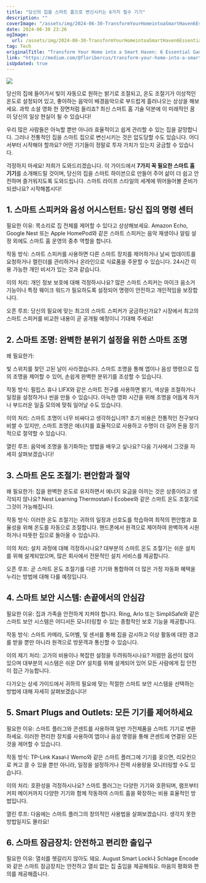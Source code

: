 ```yaml
---
title: "당신의 집을 스마트 홈으로 변신시키는 6가지 필수 기기"
description: ""
coverImage: "/assets/img/2024-06-30-TransformYourHomeintoaSmartHaven6EssentialGadgetsYouNeedNow_0.png"
date: 2024-06-30 23:26
ogImage:
  url: /assets/img/2024-06-30-TransformYourHomeintoaSmartHaven6EssentialGadgetsYouNeedNow_0.png
tag: Tech
originalTitle: "Transform Your Home into a Smart Haven: 6 Essential Gadgets You Need Now"
link: "https://medium.com/@floribercus/transform-your-home-into-a-smart-haven-6-essential-gadgets-you-need-now-14df539018e1"
isUpdated: true
---
```


<img src="/assets/img/2024-06-30-TransformYourHomeintoaSmartHaven6EssentialGadgetsYouNeedNow_0.png" />

당신의 집에 들어가서 빛이 자동으로 원하는 밝기로 조절되고, 온도 조절기가 이상적인 온도로 설정되어 있고, 좋아하는 음악이 배경음악으로 부드럽게 흘러나오는 상상을 해보세요. 과학 소설 영화 한 장면처럼 들리죠? 최신 스마트 홈 기술 덕분에 이 미래적인 꿈이 당신의 일상 현실이 될 수 있습니다!

우리 많은 사람들은 아늑할 뿐만 아니라 효율적이고 쉽게 관리할 수 있는 집을 갈망합니다. 그러나 전통적인 집을 스마트 집으로 변신시키는 것은 압도당할 수도 있습니다. 어디서부터 시작해야 할까요? 어떤 기기들이 정말로 투자 가치가 있는지 궁금할 수 있습니다.

걱정하지 마세요! 저희가 도와드리겠습니다. 이 가이드에서 **7가지 꼭 필요한 스마트 홈 기기**를 소개해드릴 것이며, 당신의 집을 스마트 하이븐으로 만들어 주어 삶이 더 쉽고 안전하며 즐거워지도록 도와드립니다. 스마트 라이프 스타일의 세계에 뛰어들어볼 준비가 되셨나요? 시작해봅시다!

<!-- cozy-coder - 수평 -->

<ins class="adsbygoogle"
     style="display:block"
     data-ad-client="ca-pub-4877378276818686"
     data-ad-slot="1107185301"
     data-ad-format="auto"
     data-full-width-responsive="true"></ins>

<script>
     (adsbygoogle = window.adsbygoogle || []).push({});
</script>

## 1. 스마트 스피커와 음성 어시스턴트: 당신 집의 명령 센터

필요한 이유: 목소리로 집 전체를 제어할 수 있다고 상상해보세요. Amazon Echo, Google Nest 또는 Apple HomePod와 같은 스마트 스피커는 음악 재생이나 알림 설정 외에도 스마트 홈 운영의 중추 역할을 합니다.

작동 방식: 스마트 스피커를 사용하면 다른 스마트 장치를 제어하거나 날씨 업데이트를 요청하거나 캘린더를 관리하거나 온라인으로 식료품을 주문할 수 있습니다. 24시간 이용 가능한 개인 비서가 있는 것과 같습니다.

이의 처리: 개인 정보 보호에 대해 걱정하시나요? 많은 스마트 스피커는 마이크 음소거 기능이나 특정 웨이크 워드가 필요하도록 설정되어 명령이 안전하고 개인적임을 보장합니다.

<!-- cozy-coder - 수평 -->

<ins class="adsbygoogle"
     style="display:block"
     data-ad-client="ca-pub-4877378276818686"
     data-ad-slot="1107185301"
     data-ad-format="auto"
     data-full-width-responsive="true"></ins>

<script>
     (adsbygoogle = window.adsbygoogle || []).push({});
</script>

오픈 루프: 당신의 필요에 맞는 최고의 스마트 스피커가 궁금하신가요? 시장에서 최고의 스마트 스피커를 비교한 내용이 곧 공개될 예정이니 기대해 주세요!

## 2. 스마트 조명: 완벽한 분위기 설정을 위한 스마트 조명

왜 필요한가:

빛 스위치를 찾던 고된 날이 사라졌습니다. 스마트 조명을 통해 앱이나 음성 명령으로 집의 조명을 제어할 수 있어, 손쉽게 완벽한 분위기를 조성할 수 있습니다.

작동 방식: 필립스 휴나 LIFX와 같은 스마트 전구를 사용하면 밝기, 색상을 조절하거나 일정을 설정하거나 씬을 만들 수 있습니다. 아늑한 영화 시간을 위해 조명을 어둡게 하거나 부드러운 일출 모의에 맞춰 일어날 수도 있습니다.

<!-- cozy-coder - 수평 -->

<ins class="adsbygoogle"
     style="display:block"
     data-ad-client="ca-pub-4877378276818686"
     data-ad-slot="1107185301"
     data-ad-format="auto"
     data-full-width-responsive="true"></ins>

<script>
     (adsbygoogle = window.adsbygoogle || []).push({});
</script>

이의 처리: 스마트 조명이 너무 비싸다고 생각하십니까? 초기 비용은 전통적인 전구보다 비쌀 수 있지만, 스마트 조명은 에너지를 효율적으로 사용하고 수명이 더 길어 돈을 장기적으로 절약할 수 있습니다.

열린 루프: 음악에 조명을 동기화하는 방법을 배우고 싶나요? 다음 기사에서 그것을 자세히 살펴보겠습니다!

## 3. 스마트 온도 조절기: 편안함과 절약

왜 필요한가: 집을 완벽한 온도로 유지하면서 에너지 요금을 아끼는 것은 상종이라고 생각되지 않나요? Nest Learning Thermostat나 Ecobee와 같은 스마트 온도 조절기로 그것이 가능해집니다.

<!-- cozy-coder - 수평 -->

<ins class="adsbygoogle"
     style="display:block"
     data-ad-client="ca-pub-4877378276818686"
     data-ad-slot="1107185301"
     data-ad-format="auto"
     data-full-width-responsive="true"></ins>

<script>
     (adsbygoogle = window.adsbygoogle || []).push({});
</script>

작동 방식: 이러한 온도 조절기는 귀하의 일정과 선호도를 학습하여 최적의 편안함과 효율성을 위해 온도를 자동으로 조절합니다. 핸드폰에서 원격으로 제어하여 완벽하게 시원하거나 따뜻한 집으로 돌아올 수 있습니다.

이의 처리: 설치 과정에 대해 걱정하시나요? 대부분의 스마트 온도 조절기는 쉬운 설치를 위해 설계되었으며, 많은 회사에서 전문적인 설치 서비스를 제공합니다.

오픈 루프: 곧 스마트 온도 조절기를 다른 기기와 통합하여 더 많은 가정 자동화 혜택을 누리는 방법에 대해 다룰 예정입니다.

## 4. 스마트 보안 시스템: 손끝에서의 안심감

<!-- cozy-coder - 수평 -->

<ins class="adsbygoogle"
     style="display:block"
     data-ad-client="ca-pub-4877378276818686"
     data-ad-slot="1107185301"
     data-ad-format="auto"
     data-full-width-responsive="true"></ins>

<script>
     (adsbygoogle = window.adsbygoogle || []).push({});
</script>

필요한 이유: 집과 가족을 안전하게 지켜야 합니다. Ring, Arlo 또는 SimpliSafe와 같은 스마트 보안 시스템은 어디서든 모니터링할 수 있는 종합적인 보호 기능을 제공합니다.

작동 방식: 스마트 카메라, 도어벨, 및 센서를 통해 집을 감시하고 이상 활동에 대한 경고를 받을 뿐만 아니라 원격으로 방문객과 통신할 수 있습니다.

이의 제기 처리: 고가의 비용이나 복잡한 설정을 두려워하시나요? 저렴한 옵션이 많이 있으며 대부분의 시스템은 쉬운 DIY 설치를 위해 설계되어 있어 모든 사람에게 집 안전이 접근 가능합니다.

다가오는 상세 가이드에서 귀하의 필요에 맞는 적절한 스마트 보안 시스템을 선택하는 방법에 대해 자세히 살펴보겠습니다!

<!-- cozy-coder - 수평 -->

<ins class="adsbygoogle"
     style="display:block"
     data-ad-client="ca-pub-4877378276818686"
     data-ad-slot="1107185301"
     data-ad-format="auto"
     data-full-width-responsive="true"></ins>

<script>
     (adsbygoogle = window.adsbygoogle || []).push({});
</script>

## 5. Smart Plugs and Outlets: 모든 기기를 제어하세요

필요한 이유: 스마트 플러그와 콘센트를 사용하여 일반 가전제품을 스마트 기기로 변환하세요. 이러한 편리한 장치를 사용하여 앱이나 음성 명령을 통해 콘센트에 연결된 모든 것을 제어할 수 있습니다.

작동 방식: TP-Link Kasa나 Wemo와 같은 스마트 플러그에 기기를 꽂으면, 리모컨으로 켜고 끌 수 있을 뿐만 아니라, 일정을 설정하거나 전력 사용량을 모니터링할 수도 있습니다.

이의 처리: 호환성을 걱정하시나요? 스마트 플러그는 다양한 기기와 호환되며, 램프부터 커피 메이커까지 다양한 기기와 함께 작동하여 스마트 홈을 확장하는 비용 효율적인 방법입니다.

<!-- cozy-coder - 수평 -->

<ins class="adsbygoogle"
     style="display:block"
     data-ad-client="ca-pub-4877378276818686"
     data-ad-slot="1107185301"
     data-ad-format="auto"
     data-full-width-responsive="true"></ins>

<script>
     (adsbygoogle = window.adsbygoogle || []).push({});
</script>

열린 루프: 다음에는 스마트 플러그의 창의적인 사용법을 살펴보겠습니다. 생각지 못한 방법일지도 몰라요!

## 6. 스마트 잠금장치: 안전하고 편리한 출입구

필요한 이유: 열쇠를 헷갈리지 않아도 돼요. August Smart Lock나 Schlage Encode와 같은 스마트 잠금장치는 안전하고 열쇠 없는 집 출입을 제공해줘요. 마음의 평화와 편의를 제공해줍니다.
